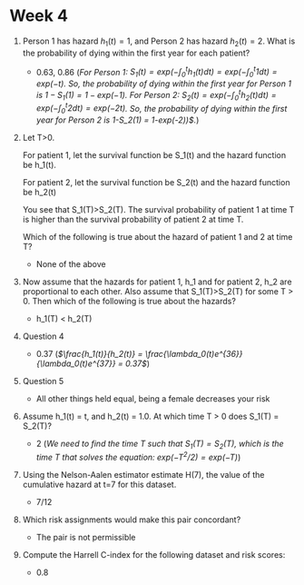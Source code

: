 # Week 4

1. Person 1 has hazard $h_1(t)=1$, and Person 2 has hazard $h_2(t)=2$. What is the  probability of dying within the first year for each patient?
   - 0.63, 0.86 (_For Person 1: $S_1(t) = exp(-∫_0^t h_1(t) dt) = exp(-∫_0^t 1 dt) = exp(-t)$. So, the probability of dying within the first year for Person 1 is $1-S_1(1) = 1-exp(-1)$. For Person 2: $S_2(t) = exp(-∫_0^t h_2(t) dt) = exp(-∫_0^t 2 dt) = exp(-2t)$. So, the probability of dying within the first year for Person 2 is 1-S_2(1) = 1-exp(-2))$._)

2. Let T>0.  

    For patient 1, let the survival function be S_1(t) and the hazard function be h_1(t).

    For patient 2, let the survival function be S_2(t) and the hazard function be h_2(t) 

    You see that S_1(T)>S_2(T).   The survival probability of patient 1 at time T is higher than the survival probability of patient 2 at time T.

    Which of the following is true about the hazard of patient 1 and 2 at time T?

    - None of the above 

3. Now assume that the hazards for patient 1, h_1 and for patient 2, h_2 are proportional to each other.  Also assume  that S_1(T)>S_2(T) for some T > 0. Then which of the following is true about the hazards?
   - h_1(T) < h_2(T) 

4. Question 4
   - 0.37 (_$\frac{h_1(t)}{h_2(t)} = \frac{\lambda_0(t)e^{36}}{\lambda_0(t)e^{37}} = 0.37$_)

5. Question 5
   - All other things held equal, being a female decreases your risk 

6. Assume h_1(t) = t, and h_2(t) = 1.0. At which time T > 0 does S_1(T) = S_2(T)?  
   - 2 (_We need to find the time T such that $S_1(T) = S_2(T)$, which is the time T that solves the equation: $exp(-T^2/2) = exp(-T)$_)

7. Using the Nelson-Aalen estimator estimate H(7), the value of the cumulative hazard at t=7 for this dataset.  
   - 7/12

8. Which risk assignments would make this pair concordant? 
   - The pair is not permissible 

9. Compute the Harrell C-index for the following dataset and risk scores: 
    - 0.8
